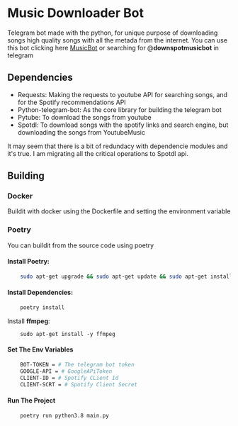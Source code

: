 # Music Downloader Bot

Telegram bot made with the python, for unique purpose of downloading songs high quality songs with all the metada from the internet.
You can use this bot clicking here [MusicBot](https://t.me/downspotmusicbot) or searching for @**downspotmusicbot** in telegram

## Dependencies
- Requests: Making the requests to youtube API for searching songs, and for the Spotify recommendations API
- Python-telegram-bot: As the core library for building the telegram bot
- Pytube: To download the songs from youtube
- Spotdl: To download songs with the spotify links and search engine, but downloading the songs from YoutubeMusic

It may seem that there is a bit of redundacy with dependencie modules and it's true. I am migrating all the critical operations to Spotdl api.

## Building
### Docker
Buildit with docker using the Dockerfile and setting the environment variable

### Poetry
You can buildit from the source code using poetry
#### Install Poetry:
~~~ sh
	sudo apt-get upgrade && sudo apt-get update && sudo apt-get install poetry
~~~

#### Install Dependencies:
~~~ sh
	poetry install
~~~

Install **ffmpeg**:
~~~ 
	sudo apt-get install -y ffmpeg
~~~
#### Set The Env Variables
~~~ sh
	BOT-TOKEN = # The telegram bot token
	GOOGLE-API = # GoogleAPiToken
    CLIENT-ID = # Spotify CLient Id
    CLIENT-SCRT = # Spotify Client Secret
~~~

#### Run The Project
~~~ sh
	poetry run python3.8 main.py
~~~

